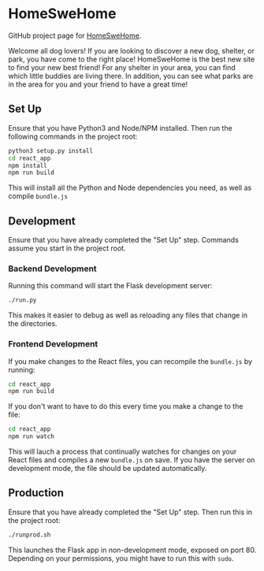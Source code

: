# HomeSweHome

GitHub project page for [HomeSweHome](http://homeswehome.me).

Welcome all dog lovers! If you are looking to discover a new dog, shelter, or park, you have come to the right place! HomeSweHome is the best new site to find your new best friend! For any shelter in your area, you can find which little buddies are living there. In addition, you can see what parks are in the area for you and your friend to have a great time!

## Set Up

Ensure that you have Python3 and Node/NPM installed. Then run the following commands in the project root:

```bash
python3 setup.py install
cd react_app
npm install
npm run build
```

This will install all the Python and Node dependencies you need, as well as compile `bundle.js`

## Development

Ensure that you have already completed the "Set Up" step. Commands assume you start in the project root.

### Backend Development

Running this command will start the Flask development server:

```bash
./run.py
```

This makes it easier to debug as well as reloading any files that change in the directories.

### Frontend Development

If you make changes to the React files, you can recompile the `bundle.js` by running:

```bash
cd react_app
npm run build
```

If you don't want to have to do this every time you make a change to the file:

```bash
cd react_app
npm run watch
```

This will lauch a process that continually watches for changes on your React files and compiles
a new `bundle.js` on save. If you have the server on development mode, the file should be
updated automatically.

## Production

Ensure that you have already completed the "Set Up" step. Then run this in the project root:

```bash
./runprod.sh
```

This launches the Flask app in non-development mode, exposed on port 80. Depending on your
permissions, you might have to run this with `sudo`.
